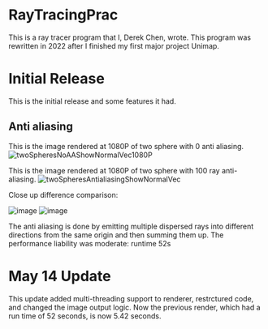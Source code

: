 ﻿# RayTracingPrac
This is a ray tracer program that I, Derek Chen, wrote. This program was rewritten in 2022 after I finished my first major project Unimap.

# Initial Release
This is the initial release and some features it had.
## Anti aliasing
This is the image rendered at 1080P of two sphere with 0 anti aliasing.
![twoSpheresNoAAShowNormalVec1080P](https://user-images.githubusercontent.com/80089456/168451084-16a09941-0245-45b5-a6a0-d8463b041ff9.png)

This is the image rendered at 1080P of two sphere with 100 ray anti-aliasing.
![twoSpheresAntialiasingShowNormalVec](https://user-images.githubusercontent.com/80089456/168451083-dfb72136-33cd-46f8-b670-0f27e8b68282.png)

Close up difference comparison: 

![image](https://user-images.githubusercontent.com/80089456/168451139-4c1abdeb-63b6-4c12-9544-874f06c57933.png) ![image](https://user-images.githubusercontent.com/80089456/168451140-abf7c070-52ab-40c5-82d4-0c73b661a718.png)

The anti aliasing is done by emitting multiple dispersed rays into different directions from the same origin and then summing them up. The performance liability was moderate: runtime 52s

# May 14 Update
This update added multi-threading support to renderer, restrctured code, and changed the image output logic. Now the previous render, which had a run time of 52 seconds, is now 5.42 seconds.
